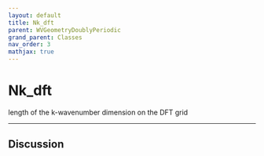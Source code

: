 ```yaml
---
layout: default
title: Nk_dft
parent: WVGeometryDoublyPeriodic
grand_parent: Classes
nav_order: 3
mathjax: true
---
```


#  Nk_dft

length of the k-wavenumber dimension on the DFT grid


---

## Discussion

  
